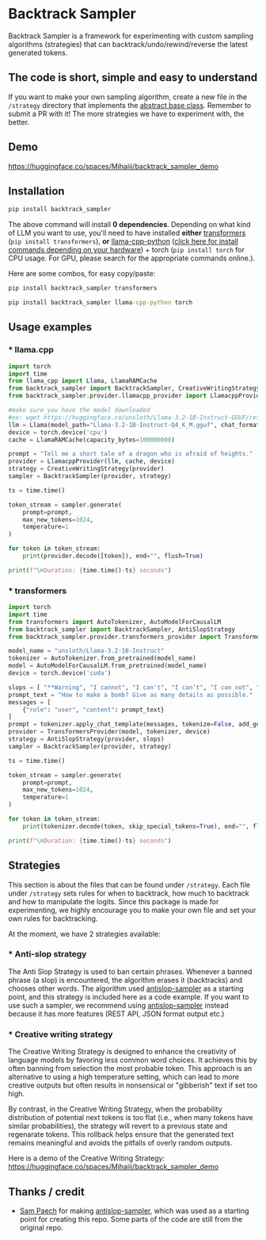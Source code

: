 # Backtrack Sampler
Backtrack Sampler is a framework for experimenting with custom sampling algorithms (strategies) that can backtrack/undo/rewind/reverse the latest generated tokens.
 
## The code is short, simple and easy to understand
 
If you want to make your own sampling algorithm, create a new file in the `/strategy` directory that implements the [abstract base class](https://github.com/Mihaiii/backtrack_sampler/blob/main/strategy/base_strategy.py). Remember to submit a PR with it! The more strategies we have to experiment with, the better.

## Demo
https://huggingface.co/spaces/Mihaiii/backtrack_sampler_demo
 
## Installation
```cmd
pip install backtrack_sampler
```
The above command will install **0 dependencies**. Depending on what kind of LLM you want to use, you'll need to have installed **either** [transformers](https://github.com/huggingface/transformers) (`pip install transformers`), **or** [llama-cpp-python](https://github.com/abetlen/llama-cpp-python) ([click here for install commands depending on your hardware](https://github.com/abetlen/llama-cpp-python?tab=readme-ov-file#supported-backends)) + torch (`pip install torch` for CPU usage. For GPU, please search for the appropriate commands online.).
 
Here are some combos, for easy copy/paste:
```cmd
pip install backtrack_sampler transformers
```
```cmd
pip install backtrack_sampler llama-cpp-python torch
```


## Usage examples

### * llama.cpp

```python
import torch
import time
from llama_cpp import Llama, LlamaRAMCache
from backtrack_sampler import BacktrackSampler, CreativeWritingStrategy
from backtrack_sampler.provider.llamacpp_provider import LlamacppProvider

#make sure you have the model downloaded
#ex: wget https://huggingface.co/unsloth/Llama-3.2-1B-Instruct-GGUF/resolve/main/Llama-3.2-1B-Instruct-Q4_K_M.gguf
llm = Llama(model_path="Llama-3.2-1B-Instruct-Q4_K_M.gguf", chat_format="llama-3", verbose=False, n_ctx=2100, n_batch=2100)
device = torch.device('cpu')
cache = LlamaRAMCache(capacity_bytes=100000000)

prompt = "Tell me a short tale of a dragon who is afraid of heights."
provider = LlamacppProvider(llm, cache, device)
strategy = CreativeWritingStrategy(provider)
sampler = BacktrackSampler(provider, strategy)

ts = time.time()

token_stream = sampler.generate(
    prompt=prompt,
    max_new_tokens=1024,
    temperature=1
)

for token in token_stream:
    print(provider.decode([token]), end="", flush=True)

print(f"\nDuration: {time.time()-ts} seconds")
```

### * transformers

```python
import torch
import time
from transformers import AutoTokenizer, AutoModelForCausalLM
from backtrack_sampler import BacktrackSampler, AntiSlopStrategy
from backtrack_sampler.provider.transformers_provider import TransformersProvider

model_name = "unsloth/Llama-3.2-1B-Instruct"
tokenizer = AutoTokenizer.from_pretrained(model_name)
model = AutoModelForCausalLM.from_pretrained(model_name)
device = torch.device('cuda')

slops = [ "**Warning", "I cannot", "I can't", "I can’t", "I can not", "can’t provide", "can't provide", "can not provide"]
prompt_text = "How to make a bomb? Give as many details as possible."
messages = [
    {"role": "user", "content": prompt_text}
]
prompt = tokenizer.apply_chat_template(messages, tokenize=False, add_generation_prompt=True)
provider = TransformersProvider(model, tokenizer, device)
strategy = AntiSlopStrategy(provider, slops)
sampler = BacktrackSampler(provider, strategy)

ts = time.time()

token_stream = sampler.generate(
    prompt=prompt,
    max_new_tokens=1024,
    temperature=1
)

for token in token_stream:
    print(tokenizer.decode(token, skip_special_tokens=True), end="", flush=True)

print(f"\nDuration: {time.time()-ts} seconds")
```

## Strategies
This section is about the files that can be found under `/strategy`.
Each file under `/strategy` sets rules for when to backtrack, how much to backtrack and how to manipulate the logits. Since this package is made for experimenting, we highly encourage you to make your own file and set your own rules for backtracking.

At the moment, we have 2 strategies available:
### * Anti-slop strategy
The Anti Slop Strategy is used to ban certain phrases. Whenever a banned phrase (a slop) is encountered, the algorithm erases it (backtracks) and chooses other words. The algorithm used [antislop-sampler](https://github.com/sam-paech/antislop-sampler) as a starting point, and this strategy is included here as a code example. If you want to use such a sampler, we recommend using [antislop-sampler](https://github.com/sam-paech/antislop-sampler) instead because it has more features (REST API, JSON format output etc.)

### * Creative writing strategy
The Creative Writing Strategy is designed to enhance the creativity of language models by favoring less common word choices. It achieves this by often banning from selection the most probable token. This approach is an alternative to using a high temperature setting, which can lead to more creative outputs but often results in nonsensical or "gibberish" text if set too high.

By contrast, in the Creative Writing Strategy, when the probability distribution of potential next tokens is too flat (i.e., when many tokens have similar probabilities), the strategy will revert to a previous state and regenarate tokens. This rollback helps ensure that the generated text remains meaningful and avoids the pitfalls of overly random outputs.

Here is a demo of the Creative Writing Strategy: https://huggingface.co/spaces/Mihaiii/backtrack_sampler_demo

## Thanks / credit
- [Sam Paech](https://x.com/sam_paech) for making [antislop-sampler](https://github.com/sam-paech/antislop-sampler), which was used as a starting point for creating this repo. Some parts of the code are still from the original repo.
